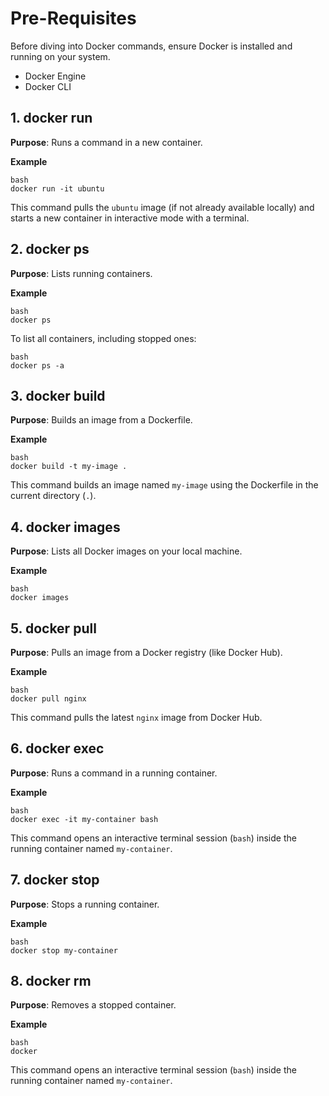 


# Pre-Requisites

Before diving into Docker commands, ensure Docker is installed and running on your system.

-   Docker Engine
-   Docker CLI

## 1\. docker run


 **Purpose**: Runs a command in a new container.
 
**Example**
 
	bash 
	docker run -it ubuntu

This command pulls the `ubuntu` image (if not already available locally) and starts a new container in interactive mode with a terminal.

## 2\. docker ps


 **Purpose**: Lists running containers.
 
**Example**
 
	bash 
	docker ps

To list all containers, including stopped ones:

    bash 
	docker ps -a

## 3\. docker build


 **Purpose**: Builds an image from a Dockerfile.
 
**Example**
 
	bash 
	docker build -t my-image .
This command builds an image named `my-image` using the Dockerfile in the current directory (`.`).

## 4\. docker images


 **Purpose**: Lists all Docker images on your local machine.
 
**Example**
 
	bash 
	docker images


## 5\. docker pull


 **Purpose**: Pulls an image from a Docker registry (like Docker Hub).
 
**Example**
 
	bash 
	docker pull nginx

This command pulls the latest `nginx` image from Docker Hub.

## 6\. docker exec


 **Purpose**: Runs a command in a running container.
 
**Example**
 
	bash 
	docker exec -it my-container bash

This command opens an interactive terminal session (`bash`) inside the running container named `my-container`.

## 7\. docker stop


 **Purpose**: Stops a running container.
 
**Example**
 
	bash 
	docker stop my-container
## 8\. docker rm


 **Purpose**: Removes a stopped container.
 
**Example**
 
	bash 
	docker 

This command opens an interactive terminal session (`bash`) inside the running container named `my-container`.



<!--stackedit_data:
eyJoaXN0b3J5IjpbLTEzMDE3OTA5NzgsLTI4ODEyOTc2MSw3Mz
A5OTgxMTZdfQ==
-->